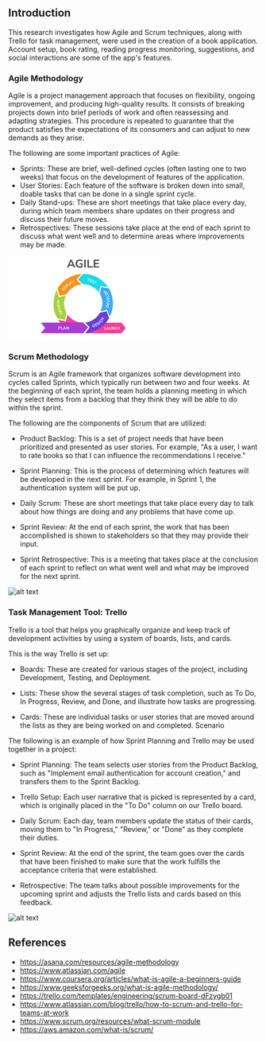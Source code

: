 ## **Introduction**
This research investigates how Agile and Scrum techniques, along with Trello for task management, were used in the creation of a book application. Account setup, book rating, reading progress monitoring, suggestions, and social interactions are some of the app's features.

### **Agile Methodology**

Agile is a project management approach that focuses on flexibility, ongoing improvement, and producing high-quality results. It consists of breaking projects down into brief periods of work and often reassessing and adapting strategies. This procedure is repeated to guarantee that the product satisfies the expectations of its consumers and can adjust to new demands as they arise.

The following are some important practices of Agile:

-	Sprints: These are brief, well-defined cycles (often lasting one to two weeks) that focus on the development of features of the application.
-	User Stories: Each feature of the software is broken down into small, doable tasks that can be done in a single sprint cycle.
-	Daily Stand-ups: These are short meetings that take place every day, during which team members share updates on their progress and discuss their future moves.
-	Retrospectives: These sessions take place at the end of each sprint to discuss what went well and to determine areas where improvements may be made.

![Agile Process](https://github.com/earvin-tech/Book_Application/blob/main/images/Agile%20Process.png?raw=true)

### **Scrum Methodology**
Scrum is an Agile framework that organizes software development into cycles called Sprints, which typically run between two and four weeks. At the beginning of each sprint, the team holds a planning meeting in which they select items from a backlog that they think they will be able to do within the sprint.

The following are the components of Scrum that are utilized:

-	Product Backlog: This is a set of project needs that have been prioritized and presented as user stories. For example, "As a user, I want to rate books so that I can influence the recommendations I receive."

-	Sprint Planning: This is the process of determining which features will be developed in the next sprint. For example, in Sprint 1, the authentication system will be put up.

-	Daily Scrum: These are short meetings that take place every day to talk about how things are doing and any problems that have come up.

-	Sprint Review: At the end of each sprint, the work that has been accomplished is shown to stakeholders so that they may provide their input.

-	Sprint Retrospective: This is a meeting that takes place at the conclusion of each sprint to reflect on what went well and what may be improved for the next sprint.

![alt text](image-3.png)

### **Task Management Tool: Trello**

Trello is a tool that helps you graphically organize and keep track of development activities by using a system of boards, lists, and cards.

This is the way Trello is set up:

-	Boards: These are created for various stages of the project, including Development, Testing, and Deployment.

-	Lists: These show the several stages of task completion, such as To Do, In Progress, Review, and Done, and illustrate how tasks are progressing.

-	Cards: These are individual tasks or user stories that are moved around the lists as they are being worked on and completed.
Scenario

The following is an example of how Sprint Planning and Trello may be used together in a project:

-	Sprint Planning: The team selects user stories from the Product Backlog, such as "Implement email authentication for account creation," and transfers them to the Sprint Backlog.

-	Trello Setup: Each user narrative that is picked is represented by a card, which is originally placed in the "To Do" column on our Trello board.

-	Daily Scrum: Each day, team members update the status of their cards, moving them to "In Progress," "Review," or "Done" as they complete their duties.

-	Sprint Review: At the end of the sprint, the team goes over the cards that have been finished to make sure that the work fulfills the acceptance criteria that were established.

-	Retrospective: The team talks about possible improvements for the upcoming sprint and adjusts the Trello lists and cards based on this feedback.

![alt text](image-4.png)
## **References**
-	https://asana.com/resources/agile-methodology
-	https://www.atlassian.com/agile
-	https://www.coursera.org/articles/what-is-agile-a-beginners-guide
-	https://www.geeksforgeeks.org/what-is-agile-methodology/
-	https://trello.com/templates/engineering/scrum-board-dFzygb01
-	https://www.atlassian.com/blog/trello/how-to-scrum-and-trello-for-teams-at-work
-	https://www.scrum.org/resources/what-scrum-module
-	https://aws.amazon.com/what-is/scrum/
